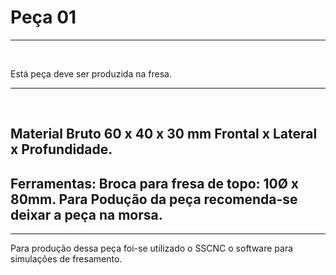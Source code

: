 <h1>Peça 01</h1>
<hr>
<br>
<p>Está peça deve ser produzida na fresa.</p>
<hr>
<br>
<h2>Material Bruto 60 x 40 x 30 mm
                   Frontal x Lateral x Profundidade.
</h2>
<h2>Ferramentas: Broca para fresa de topo: 10Ø x 80mm.
    Para Podução da peça recomenda-se deixar a peça na morsa.
</h2>
<hr>
<p>Para produção dessa peça foi-se utilizado o SSCNC o software para simulações de fresamento.</p>
